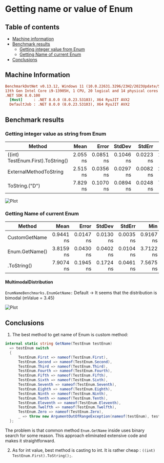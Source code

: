 ﻿# Getting name or value of Enum

## Table of contents

- [Machine information](#machine-information)
- [Benchmark results](#benchmark-results)
    * [Getting integer value from Enum](#getting-integer-value-from-enum)
    * [Getting Name of current Enum](#getting-name-of-current-enum)
- [Conclusions](#conclusions)

<a name="machine-info"></a>

## Machine Information

``` ini
BenchmarkDotNet v0.13.12, Windows 11 (10.0.22631.3296/23H2/2023Update/SunValley3)
13th Gen Intel Core i9-13905H, 1 CPU, 20 logical and 14 physical cores
.NET SDK 8.0.100
  [Host]     : .NET 8.0.0 (8.0.23.53103), X64 RyuJIT AVX2
  DefaultJob : .NET 8.0.0 (8.0.23.53103), X64 RyuJIT AVX2
```

<a name="benchmark-results"></a>

## Benchmark results

<a name="getting-integer-value-from-enum"></a>

### Getting integer value as string from Enum

| Method                            |     Mean |     Error |    StdDev |    StdErr |      Min |       Q1 |   Median |       Q3 |      Max |          Op/s |   Gen0 | Allocated |
|-----------------------------------|---------:|----------:|----------:|----------:|---------:|---------:|---------:|---------:|---------:|--------------:|-------:|----------:|
| ((int) TestEnum.First).ToString() | 2.055 ns | 0.0851 ns | 0.1046 ns | 0.0223 ns | 1.905 ns | 1.976 ns | 2.029 ns | 2.168 ns | 2.210 ns | 486,724,516.9 |      - |         - |
| ExternalMethodToString            | 2.515 ns | 0.0356 ns | 0.0297 ns | 0.0082 ns | 2.443 ns | 2.503 ns | 2.517 ns | 2.523 ns | 2.563 ns | 397,653,335.7 |      - |         - |
| ToString.("D")                    | 7.829 ns | 0.1070 ns | 0.0894 ns | 0.0248 ns | 7.634 ns | 7.799 ns | 7.844 ns | 7.886 ns | 7.963 ns | 127,735,703.1 | 0.0019 |      24 B |

![Plot](assets/EnumValueBenchmarks.png)

<a name="getting-name-of-current-enum"></a>

### Getting Name of current Enum

| Method         |      Mean |     Error |    StdDev |    StdErr |       Min |        Q1 |    Median |        Q3 |       Max |            Op/s |   Gen0 | Allocated |
|----------------|----------:|----------:|----------:|----------:|----------:|----------:|----------:|----------:|----------:|----------------:|-------:|----------:|
| CustomGetName  | 0.9441 ns | 0.0147 ns | 0.0130 ns | 0.0035 ns | 0.9167 ns | 0.9359 ns | 0.9436 ns | 0.9521 ns | 0.9675 ns | 1,059,194,095.7 |      - |         - |
| Enum.GetName() | 3.8159 ns | 0.0430 ns | 0.0402 ns | 0.0104 ns | 3.7122 ns | 3.7934 ns | 3.8234 ns | 3.8471 ns | 3.8652 ns |   262,062,177.2 |      - |         - |
| .ToString()    | 7.9074 ns | 0.1945 ns | 0.1724 ns | 0.0461 ns | 7.5675 ns | 7.7672 ns | 7.9369 ns | 8.0154 ns | 8.2302 ns |   126,464,033.8 | 0.0019 |      24 B |

#### MultimodalDistribution

`EnumNameBenchmarks.EnumGetName:` Default -> It seems that the distribution is bimodal (mValue = 3.45)

![Plot](assets/EnumNameBenchmarks.png)

<a name="conclusions"></a>

## Conclusions

1. The best method to get name of Enum is custom method:

```cs
internal static string GetName(TestEnum testEnum) 
  => testEnum switch
  {
      TestEnum.First => nameof(TestEnum.First),
      TestEnum.Second => nameof(TestEnum.Second),
      TestEnum.Third => nameof(TestEnum.Third),
      TestEnum.Fourth => nameof(TestEnum.Fourth),
      TestEnum.Fifth => nameof(TestEnum.Fifth),
      TestEnum.Sixth => nameof(TestEnum.Sixth),
      TestEnum.Seventh => nameof(TestEnum.Seventh),
      TestEnum.Eighth => nameof(TestEnum.Eighth),
      TestEnum.Ninth => nameof(TestEnum.Ninth),
      TestEnum.Tenth => nameof(TestEnum.Tenth),
      TestEnum.Eleventh => nameof(TestEnum.Eleventh),
      TestEnum.Twelfth => nameof(TestEnum.Twelfth),
      TestEnum.Zero => nameof(TestEnum.Zero),
      _ => throw new ArgumentOutOfRangeException(nameof(testEnum), testEnum, message: default)
  };
```

The problem is that common method `Enum.GetName` inside uses binary search for some reason. This approach eliminated
extensive code and makes it straightforward.

2. As for int value, best method is casting to int. It is rather cheap : `((int) TestEnum.First).ToString();`.